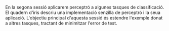 En la segona sessió aplicarem perceptró a algunes tasques de classificació.
El quadern d'iris descriu una implementació senzilla de perceptró i la
seua aplicació. L'objectiu principal d'aquesta sessió és estendre l'exemple
donat a altres tasques, tractant de minimitzar l'error de test.
